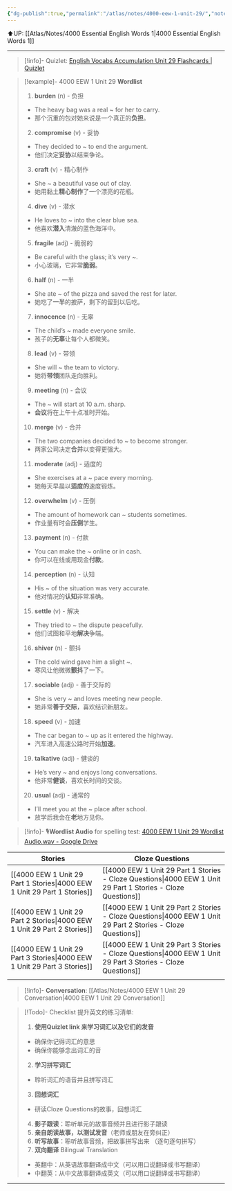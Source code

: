 ```yaml
---
{"dg-publish":true,"permalink":"/atlas/notes/4000-eew-1-unit-29/","noteIcon":""}
---
```


⬆️UP: [[Atlas/Notes/4000 Essential English Words 1\|4000 Essential English Words 1]]

---
> [!info]- Quizlet: [English Vocabs Accumulation Unit 29 Flashcards | Quizlet](https://quizlet.com/my/973960360/english-vocabs-accumulation-unit-29-flash-cards/?i=1vbzw5&x=1jqt)


> [!example]- 4000 EEW 1 Unit 29 **Wordlist**
> 1. **burden** (n) - 负担  
> 	- The heavy bag was a real ~ for her to carry.  
> 	- 那个沉重的包对她来说是一个真正的**负担**。  
> 2. **compromise** (v) - 妥协  
> 	- They decided to ~ to end the argument.  
> 	- 他们决定**妥协**以结束争论。  
> 3. **craft** (v) - 精心制作  
> 	- She ~ a beautiful vase out of clay.  
> 	- 她用黏土**精心制作**了一个漂亮的花瓶。  
> 4. **dive** (v) - 潜水  
> 	- He loves to ~ into the clear blue sea.  
> 	- 他喜欢**潜入**清澈的蓝色海洋中。  
> 5. **fragile** (adj) - 脆弱的  
> 	- Be careful with the glass; it’s very ~.  
> 	- 小心玻璃，它非常**脆弱**。  
> 6. **half** (n) - 一半  
> 	- She ate ~ of the pizza and saved the rest for later.  
> 	- 她吃了**一半**的披萨，剩下的留到以后吃。  
> 7. **innocence** (n) - 无辜  
> 	- The child’s ~ made everyone smile.  
> 	- 孩子的**无辜**让每个人都微笑。  
> 8. **lead** (v) - 带领  
> 	- She will ~ the team to victory.  
> 	- 她将**带领**团队走向胜利。  
> 9. **meeting** (n) - 会议  
> 	- The ~ will start at 10 a.m. sharp.  
> 	- **会议**将在上午十点准时开始。  
> 10. **merge** (v) - 合并  
> 	- The two companies decided to ~ to become stronger.  
> 	- 两家公司决定**合并**以变得更强大。  
> 11. **moderate** (adj) - 适度的  
> 	- She exercises at a ~ pace every morning.  
> 	- 她每天早晨以**适度的**速度锻炼。  
> 12. **overwhelm** (v) - 压倒  
> 	- The amount of homework can ~ students sometimes.  
> 	- 作业量有时会**压倒**学生。  
> 13. **payment** (n) - 付款  
> 	- You can make the ~ online or in cash.  
> 	- 你可以在线或用现金**付款**。  
> 14. **perception** (n) - 认知  
> 	- His ~ of the situation was very accurate.  
> 	- 他对情况的**认知**非常准确。  
> 15. **settle** (v) - 解决  
> 	- They tried to ~ the dispute peacefully.  
> 	- 他们试图和平地**解决**争端。  
> 16. **shiver** (n) - 颤抖  
> 	- The cold wind gave him a slight ~.  
> 	- 寒风让他微微**颤抖**了一下。  
> 17. **sociable** (adj) - 善于交际的  
> 	- She is very ~ and loves meeting new people.  
> 	- 她非常**善于交际**，喜欢结识新朋友。  
> 18. **speed** (v) - 加速  
> 	- The car began to ~ up as it entered the highway.  
> 	- 汽车进入高速公路时开始**加速**。  
> 19. **talkative** (adj) - 健谈的  
> 	- He’s very ~ and enjoys long conversations.  
> 	- 他非常**健谈**，喜欢长时间的交谈。  
> 20. **usual** (adj) - 通常的  
> 	- I’ll meet you at the ~ place after school.  
> 	- 放学后我会在**老**地方见你。  

> [!info]- 🎙️**Wordlist Audio** for spelling test: [4000 EEW 1 Unit 29 Wordlist Audio.wav - Google Drive](https://drive.google.com/file/d/1BTEekOl23vyBF19Vxkc1YEGCuczvgUob/view?usp=drive_link)

| Stories                               | Cloze Questions                                         |
| ------------------------------------- | ------------------------------------------------------- |
| [[4000 EEW 1 Unit 29 Part 1 Stories\|4000 EEW 1 Unit 29 Part 1 Stories]] | [[4000 EEW 1 Unit 29 Part 1 Stories - Cloze Questions\|4000 EEW 1 Unit 29 Part 1 Stories - Cloze Questions]] |
| [[4000 EEW 1 Unit 29 Part 2 Stories\|4000 EEW 1 Unit 29 Part 2 Stories]] | [[4000 EEW 1 Unit 29 Part 2 Stories - Cloze Questions\|4000 EEW 1 Unit 29 Part 2 Stories - Cloze Questions]] |
| [[4000 EEW 1 Unit 29 Part 3 Stories\|4000 EEW 1 Unit 29 Part 3 Stories]] | [[4000 EEW 1 Unit 29 Part 3 Stories - Cloze Questions\|4000 EEW 1 Unit 29 Part 3 Stories - Cloze Questions]] |
|                                       |                                                         |
> [!info]- **Conversation**: [[Atlas/Notes/4000 EEW 1 Unit 29 Conversation\|4000 EEW 1 Unit 29 Conversation]]

> [!Todo]- Checklist 提升英文的练习清单:
> 1. **使用Quizlet link 来学习词汇以及它们的发音** 
>	- 确保你记得词汇的意思 
>	- 确保你能够念出词汇的音 
> 2. **学习拼写词汇** 
>	- 聆听词汇的语音并且拼写词汇 
> 3. **回想词汇**
>	- 研读Cloze Questions的故事，回想词汇 
> 4. **影子跟读**：聆听单元的故事音频并且进行影子跟读 
> 5. **亲自朗读故事，以测试发音**（老师或朋友在旁纠正）
> 6. **听写故事**：聆听故事音频，把故事拼写出来 （逐句逐句拼写）
> 7. **双向翻译** Bilingual Translation 
>	- 英翻中：从英语故事翻译成中文（可以用口说翻译或书写翻译）
>	- 中翻英：从中文故事翻译成英文（可以用口说翻译或书写翻译）

---
